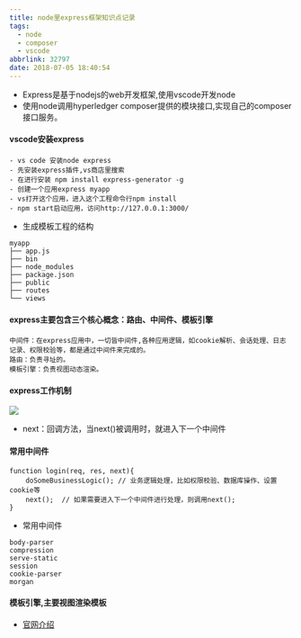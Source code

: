 ```yaml
---
title: node里express框架知识点记录
tags:
  - node
  - composer
  - vscode
abbrlink: 32797
date: 2018-07-05 18:40:54
---
```


- Express是基于nodejs的web开发框架,使用vscode开发node
- 使用node调用hyperledger composer提供的模块接口,实现自己的composer接口服务。
<!-- more -->

#### vscode安装express

```
- vs code 安装node express 
- 先安装express插件,vs商店里搜索
- 在进行安装 npm install express-generator -g
- 创建一个应用express myapp
- vs打开这个应用，进入这个工程命令行npm install
- npm start启动应用，访问http://127.0.0.1:3000/

```
- 生成模板工程的结构

```
myapp
├── app.js
├── bin
├── node_modules
├── package.json
├── public
├── routes
└── views
```

#### express主要包含三个核心概念：路由、中间件、模板引擎

```
中间件：在express应用中，一切皆中间件,各种应用逻辑，如cookie解析、会话处理、日志记录、权限校验等，都是通过中间件来完成的。
路由：负责寻址的。
模板引擎：负责视图动态渲染。

```

#### express工作机制

![](http://expressjs.com/images/express-mw.png)

- next：回调方法，当next()被调用时，就进入下一个中间件

#### 常用中间件

```
function login(req, res, next){
    doSomeBusinessLogic(); // 业务逻辑处理，比如权限校验、数据库操作、设置cookie等
    next();  // 如果需要进入下一个中间件进行处理，则调用next();
}

```
- 常用中间件

```
body-parser
compression
serve-static
session
cookie-parser
morgan
```

#### 模板引擎,主要视图渲染模板
- [官网介绍](http://expressjs.com/en/guide/using-template-engines.html)
